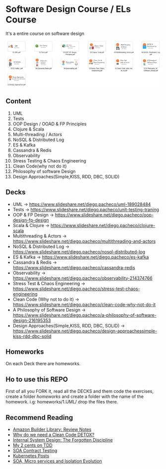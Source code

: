 # Software Design Course / ELs Course

It's a entire course on software design

![Course Logo](cover.png)

## Content

1.  UML
2.  Tests
3.  OOP Design / OOAD & FP Principles
4.  Clojure & Scala
5.  Multi-threading / Actors
6.  NoSQL & Distributed Log
7.  ES & Kafka
8.  Cassandra & Redis
9.  Observability
10. Stress Testing & Chaos Engineering
11. Clean Code(why not do it)
12. Philosophy of software Design
13. Design Approaches(Simple,KISS, RDD, DBC, SOLID)

## Decks

* UML -> https://www.slideshare.net/diego.pacheco/uml-189028484
* Tests -> https://www.slideshare.net/diego.pacheco/unit-testing-traning
* OOP & FP Design -> https://www.slideshare.net/diego.pacheco/oop-design-fp-design
* Scala & Clojure -> https://www.slideshare.net/diego.pacheco/clojure-scala
* Multithreading & Actors -> https://www.slideshare.net/diego.pacheco/multithreading-and-actors
* NoSQL & Distributed Log -> https://www.slideshare.net/diego.pacheco/nosql-distributed-log
* ES & Kafka -> https://www.slideshare.net/diego.pacheco/es-kafka
* Cassandra & Redis -> https://www.slideshare.net/diego.pacheco/cassandra-redis
* Observability -> https://www.slideshare.net/diego.pacheco/observability-214374766 
* Stress Test & Chaos Engineering -> https://www.slideshare.net/diego.pacheco/stress-test-chaos-engineering
* Clean Code (Why not to do it) -> https://www.slideshare.net/diego.pacheco/clean-code-why-not-do-it
* A Philosophy of Software Design -> https://www.slideshare.net/diego.pacheco/a-philosophy-of-software-design-216195353
* Design Approaches(Simple,KISS, RDD, DBC, SOLID) -> https://www.slideshare.net/diego.pacheco/design-approachessimple-kiss-rdd-dbc-solid

## Homeworks 

On each Deck there are homeworks. 

## Ho to use this REPO

First of all you FORK it, read all the DECKS and them code the exercises, </BR>
create a folder *homeworks* and create a folder with the name of the homework. i.g: homeworks/1.UML/ drop the files there. 

## Recommend Reading

* [Amazon Builder Library: Review Notes](http://diego-pacheco.blogspot.com/2020/01/amazon-builder-library-review-notes.html)
* [Why do we need a Clean Code DETOX?](http://diego-pacheco.blogspot.com/2020/01/why-do-we-need-clean-code-detox.html)
* [Internal System Design: The Forgotten Discipline](http://diego-pacheco.blogspot.com/2018/05/internal-system-design-forgotten.html)
* [My 2 cents on TDD](http://diego-pacheco.blogspot.com/2017/03/my-2-cents-on-tdd.html)
* [SOA Contract Testing](http://diego-pacheco.blogspot.com/2014/10/soa-contract-testing.html)
* [Kubernetes Posts](http://diego-pacheco.blogspot.com/search?q=k8s)
* [SOA, Micro services and Isolation Evolution](http://diego-pacheco.blogspot.com/2014/11/soa-micro-services-and-isolation.html)
